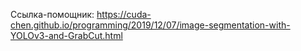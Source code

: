 Ссылка-помощник:
https://cuda-chen.github.io/programming/2019/12/07/image-segmentation-with-YOLOv3-and-GrabCut.html
